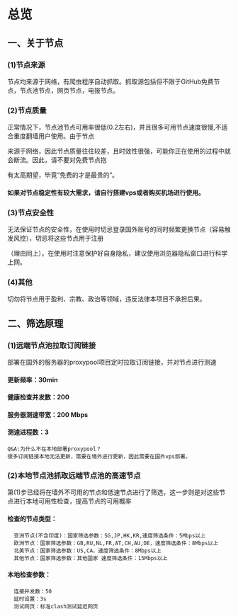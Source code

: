 # 总览
## 一、关于节点

### (1)节点来源
节点均来源于网络，有爬虫程序自动抓取。抓取源包括但不限于GitHub免费节点，节点池节点，网页节点，电报节点。
### (2)节点质量
 正常情况下，节点池节点可用率很低(0.2左右)，并且很多可用节点速度很慢,不适合重度翻墙用户使用。由于节点
       
来源于网络，因此节点质量往往较差，且时效性很强，可能你正在使用的过程中就会断流。因此，请不要对免费节点抱
    
有太高期望，毕竟“免费的才是最贵的”。
#### 如果对节点稳定性有较大需求，请自行搭建vps或者购买机场进行使用。
### (3)节点安全性
 无法保证节点的安全性，在使用时切忌登录国外账号的同时频繁更换节点（容易触发风控），切忌将这些节点用于注册
 
 （理由同上），在使用时注意保护好自身隐私，建议使用浏览器隐私窗口进行科学上网。
### (4)其他
  切勿将节点用于盈利、宗教、政治等领域，违反法律本项目不承担后果。
 
## 二、筛选原理
### (1)远端节点池拉取订阅链接
部署在国外的服务器的proxypool项目定时拉取订阅链接，并对节点进行测速
   #### 更新频率：30min
   #### 健康检查并发数：200
   #### 服务器测速带宽：200 Mbps
   #### 测速进程数：3
    Q&A:为什么不在本地部署proxypool？
    很多订阅链接本地无法更新，需要在墙外进行更新，因此需要在国外vps部署。
### (2)本地节点池抓取远端节点池的高速节点
第(1)步已经将在墙外不可用的节点和低速节点进行了筛选，这一步则是对这些节点进行本地可用性检查，提高节点的可用概率
 #### 检查的节点类型：
      亚洲节点(不含印度)：国家筛选参数：SG,JP,HK,KR,速度筛选条件：5Mbps以上
      欧洲节点：国家筛选参数：GB,RU,NL,FR,AT,CH,AU,DE，速度筛选条件：8Mbps以上
      北美节点：国家筛选参数：US,CA，速度筛选条件：8Mbps以上
      其他节点：国家筛选参数：其他国家 速度筛选条件：15Mbps以上
 #### 本地检查参数：
      连接并发数：50
      延时设置：3s
      测试网页：标准clash测试延迟网页
      
    
     

   
